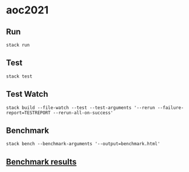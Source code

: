 # aoc2021

## Run

```
stack run
```

## Test

```
stack test
```

## Test Watch

```
stack build --file-watch --test --test-arguments '--rerun --failure-report=TESTREPORT --rerun-all-on-success'
```

## Benchmark

```
stack bench --benchmark-arguments '--output=benchmark.html'
```

## [Benchmark results](https://wamaral.github.io/advent-of-code/2021/benchmark.html)
